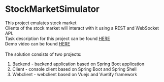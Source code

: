 # StockMarketSimulator

This project emulates stock market<br>
Clients of the stock market will interact with it using a REST and WebSocket API.<br>
Task description for this project can be found [HERE](https://github.com/BootGenius/StockMarketSimulator/blob/main/docs/TaskDescription.pdf) <br>
Demo video can be found [HERE](https://youtu.be/Ykd8YTh0Rvc) <br>
<br>
The solution consists of two projects:
1. Backend - backend application based on Spring Boot application
2. Client - console client based on Spring Boot and Spring Shell
3. Webclient - webclient based on Vuejs and Vuetify framework



